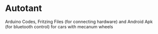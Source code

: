 # Autotant
Arduino Codes, Fritzing Files (for connecting hardware) and Android Apk (for bluetooth control) for cars with mecanum wheels
